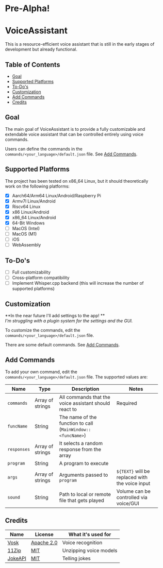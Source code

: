 # Pre-Alpha!

# VoiceAssistant

This is a resource-efficient voice assistant that is still in the early stages of development but already functional.

## Table of Contents

- [Goal](#goal)
- [Supported Platforms](#supported-platforms)
- [To-Do's](#to-dos)
- [Customization](#customization)
- [Add Commands](#add-commands)
- [Credits](#credits)

## Goal

The main goal of VoiceAssistant is to provide a fully customizable and extendable voice assistant that can be controlled entirely using voice commands. 

Users can define the commands in the `commands/<your_language>/default.json` file. See [Add Commands](#add-commands).

## Supported Platforms

The project has been tested on x86_64 Linux, but it should theoretically work on the following platforms:

- [x] Aarch64/Arm64 Linux/Android/Raspberry Pi
- [x] Armv7l Linux/Android
- [x] Riscv64 Linux
- [x] x86 Linux/Android
- [x] x86_64 Linux/Android
- [x] 64-Bit Windows
- [ ] MacOS (Intel)
- [ ] MacOS (M1)
- [ ] iOS
- [ ] WebAssembly

## To-Do's

- [ ] Full customizability
- [ ] Cross-platform compatibility
- [ ] Implement Whisper.cpp backend (this will increase the number of supported platforms)

## Customization

**In the near future I'll add settings to the app! **  
*I'm struggling with a plugin system for the settings and the GUI.*

To customize the commands, edit the `commands/<your_language>/default.json` file. 

There are some default commands. See [Add Commands](#add-commands).

## Add Commands

To add your own command, edit the `commands/<your_language>/default.json` file. The supported values are:

| Name        | Type             | Description                                                 | Notes                                           |
|-------------|------------------|-------------------------------------------------------------|-------------------------------------------------|
| `commands`  | Array of strings | All commands that the voice assistant should react to       | Required                                        |
| `funcName`  | String           | The name of the function to call (`MainWindow::<funcName>`) |                                                 |
| `responses` | Array of strings | It selects a random response from the array                 |                                                 |
| `program`   | String           | A program to execute                                        |                                                 |
| `args`      | Array of strings | Arguments passed to `program`                               | `${TEXT}` will be replaced with the voice input |
| `sound`     | String           | Path to local or remote file that gets played               | Volume can be controlled via voice/GUI          |

## Credits

| Name                                         | License                                                                | What it's used for      |
|----------------------------------------------|------------------------------------------------------------------------|------------------------|
| [Vosk](https://github.com/alphacep/vosk-api) | [Apache 2.0](https://github.com/alphacep/vosk-api/blob/master/COPYING) | Voice recognition      |
| [11Zip](https://github.com/Sygmei/11Zip)     | [MIT](https://github.com/Sygmei/11Zip/blob/master/LICENSE)             | Unzipping voice models |
| [JokeAPI](https://jokeapi.dev)               | [MIT](https://github.com/Sv443/JokeAPI/blob/master/LICENSE.txt)        | Telling jokes          |
